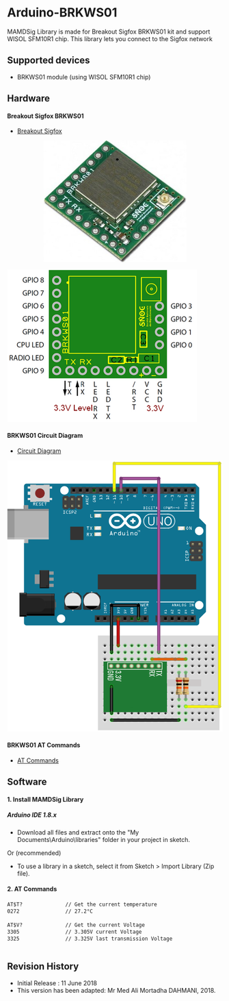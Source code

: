 Arduino-BRKWS01
========
MAMDSig Library is made for Breakout Sigfox BRKWS01 kit and support WISOL SFM10R1 chip. 
This library lets you connect to the Sigfox network

## Supported devices
* BRKWS01 module (using WISOL SFM10R1 chip)

## Hardware
#### Breakout Sigfox BRKWS01
* [Breakout Sigfox](https://yadom.fr/carte-breakout-sfm10r1.html "Breakout Sigfox")

<p align="center">

<img src="https://raw.githubusercontent.com/MortadhaDAHMANI/Arduino-BRKWS01/master/yadom.jpg">

![Alt Text](https://raw.githubusercontent.com/MortadhaDAHMANI/Arduino-BRKWS01/master/pinout.png)

</p>

#### BRKWS01 Circuit Diagram
* [Circuit Diagram](https://yadom.fr/downloadable/download/sample/sample_id/160/ "Circuit Diagram")

![Alt Text](https://raw.githubusercontent.com/MortadhaDAHMANI/Arduino-BRKWS01/master/wiring.png)

#### BRKWS01 AT Commands
* [AT Commands](https://yadom.fr/downloadable/download/sample/sample_id/199/ "AT Commands")

## Software
#### 1. Install MAMDSig Library
##### Arduino IDE 1.8.x

* Download all files and extract onto the "My Documents\Arduino\libraries\" folder in your project in sketch.

Or (recommended)

* To use a library in a sketch, select it from Sketch > Import Library (Zip file).

#### 2. AT Commands
```
AT$T?              // Get the current temperature
0272               // 27.2°C

AT$V?              // Get the current Voltage
3305               // 3.305V current Voltage
3325               // 3.325V last transmission Voltage


```

## Revision History
* Initial Release : 11 June 2018
* This version has been adapted: Mr Med Ali Mortadha DAHMANI, 2018.
